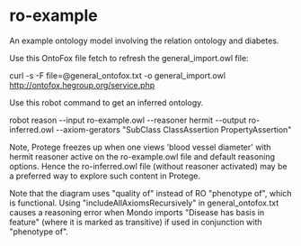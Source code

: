 # ro-example
An example ontology model involving the relation ontology and diabetes.

Use this OntoFox file fetch to refresh the general_import.owl file:

curl -s -F file=@general_ontofox.txt -o general_import.owl http://ontofox.hegroup.org/service.php

Use this robot command to get an inferred ontology.  

robot reason --input ro-example.owl --reasoner hermit --output ro-inferred.owl --axiom-gerators "SubClass ClassAssertion PropertyAssertion"

Note, Protege freezes up when one views 'blood vessel diameter' with hermit reasoner active on the ro-example.owl file and default reasoning options. Hence the ro-inferred.owl file (without reasoner activated) may be a preferred way to explore such content in Protege.

Note that the diagram uses "quality of" instead of RO "phenotype of", which is functional.  Using "includeAllAxiomsRecursively" in general_ontofox.txt causes a reasoning error when Mondo imports "Disease has basis in feature" (where it is marked as transitive) if used in conjunction with "phenotype of". 
